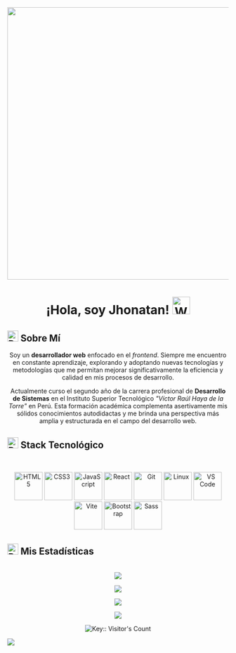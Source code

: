 <div align="center">
  <img src="https://www.likeinteligente.org/wp-content/uploads/2023/10/68747470733a2f2f6d656469612e74656e6f722e636f6d2f7a7a6e746d325f3942336741414141432f6861636b65722e676966.gif" width="620" />
</div>

<h1 align="center">
  ¡Hola, soy Jhonatan!
  <img src="https://raw.githubusercontent.com/Tarikul-Islam-Anik/Animated-Fluent-Emojis/master/Emojis/Hand%20gestures/Waving%20Hand%20Medium-Light%20Skin%20Tone.png" alt="Waving Hand Medium-Light Skin Tone alt="Emoji de mano saludando" height="40">
</h1>

<h2>
<img src="https://raw.githubusercontent.com/Tarikul-Islam-Anik/Animated-Fluent-Emojis/master/Emojis/People%20with%20professions/Man%20Technologist%20Light%20Skin%20Tone.png" alt="Rocket" width="25" height="25" />
Sobre Mí
</h2>
<p align="center">
  Soy un <b>desarrollador web</b> enfocado en el <i>frontend</i>. Siempre me encuentro en constante aprendizaje, explorando y adoptando nuevas tecnologías y metodologías que me permitan mejorar significativamente la eficiencia y calidad en mis procesos de desarrollo.
</p>
<p align="center">
  Actualmente curso el segundo año de la carrera profesional de <b>Desarrollo de Sistemas</b> en el Instituto Superior Tecnológico <i>"Víctor Raúl Haya de la Torre"</i> en Perú. Esta formación académica complementa asertivamente mis sólidos conocimientos autodidactas y me brinda una perspectiva más amplia y estructurada en el campo del desarrollo web.
</p>

<h2>
<img src="https://raw.githubusercontent.com/Tarikul-Islam-Anik/Animated-Fluent-Emojis/master/Emojis/Travel%20and%20places/Rocket.png" alt="Rocket" width="25" height="25" />
Stack Tecnológico
</h2>

<br>

<p align="center">
  <a href="https://developer.mozilla.org/en-US/docs/Glossary/HTML5" target="_blank" rel="noreferrer"><img src="https://raw.githubusercontent.com/danielcranney/readme-generator/main/public/icons/skills/html5-colored.svg" width="64" height="64" alt="HTML5" /></a>
  <a href="https://www.w3.org/TR/CSS/#css" target="_blank" rel="noreferrer"><img src="https://raw.githubusercontent.com/danielcranney/readme-generator/main/public/icons/skills/css3-colored.svg" width="64" height="64" alt="CSS3" /></a>
  <a href="https://developer.mozilla.org/en-US/docs/Web/JavaScript" target="_blank" rel="noreferrer"><img src="https://raw.githubusercontent.com/danielcranney/readme-generator/main/public/icons/skills/javascript-colored.svg" width="64" height="64" alt="JavaScript" /></a>
  <a href="https://reactjs.org/" target="_blank" rel="noreferrer"><img src="https://raw.githubusercontent.com/danielcranney/readme-generator/main/public/icons/skills/react-colored.svg" width="64" height="64" alt="React" /></a>
  <a href="https://git-scm.com/" target="_blank" rel="noreferrer"><img src="https://raw.githubusercontent.com/danielcranney/readme-generator/main/public/icons/skills/git-colored.svg" width="64" height="64" alt="Git" /></a>
  <a href="https://www.linux.org" target="_blank" rel="noreferrer"><img src="https://raw.githubusercontent.com/danielcranney/readme-generator/main/public/icons/skills/linux-colored.svg" width="64" height="64" alt="Linux" /></a>
  <a href="https://code.visualstudio.com/" target="_blank" rel="noreferrer"><img src="https://raw.githubusercontent.com/danielcranney/readme-generator/main/public/icons/skills/visualstudiocode.svg" width="64" height="64" alt="VS Code" /></a>
  <a href="https://vitejs.dev/" target="_blank" rel="noreferrer"><img src="https://raw.githubusercontent.com/danielcranney/readme-generator/main/public/icons/skills/vite-colored.svg" width="64" height="64" alt="Vite" /></a>
  <a href="https://getbootstrap.com/" target="_blank" rel="noreferrer"><img src="https://raw.githubusercontent.com/danielcranney/readme-generator/main/public/icons/skills/bootstrap-colored.svg" width="64" height="64" alt="Bootstrap" /></a>
  <a href="https://sass-lang.com/" target="_blank" rel="noreferrer"><img src="https://raw.githubusercontent.com/danielcranney/readme-generator/main/public/icons/skills/sass-colored.svg" width="64" height="64" alt="Sass" /></a>
</p>

<h2>
  <img src="https://raw.githubusercontent.com/Tarikul-Islam-Anik/Animated-Fluent-Emojis/master/Emojis/Activities/Party%20Popper.png" alt="Party Popper" width="25" height="25" />
Mis Estadísticas
</h2>

<br>

<div align="center">

<img src="https://github-widgetbox.vercel.app/api/profile?username=jhonatanseminario&data=followers,repositories,stars,commits&theme=radical&title_color=000000">

  ![](https://github-readme-stats.vercel.app/api?username=jhonatanseminario&include_all_commits=true&count_private=true&show_icons=true&line_height=25&title_color=3074ff&icon_color=3074ff&text_color=E1E1E1&bg_color=0,000000,130F40&border_radius=8&rank_icon=github)
  
  ![](https://github-readme-stats.vercel.app/api/top-langs/?username=jhonatanseminario&layout=compact&title_color=3074ff&icon_color=1124BB&text_color=E1E1E1&bg_color=0,000000,130F40&border_radius=8)

  ![](https://streak-stats.demolab.com/?user=jhonatanseminario&hide_border=true&border_radius=8&mode=weekly&title_color=3074ff&ring=3074ff&fire=3074ff&currStreakNum=E1E1E1&sideNums=E1E1E1&currStreakLabel=E1E1E1&sideLabels=E1E1E1&dates=E1E1E1&background=0,000000,130F40)

  <img src="https://profile-counter.deno.dev/jhonatanseminario/count.svg" alt="Key:: Visitor's Count" />




</div>

![](https://raw.githubusercontent.com/Trilokia/Trilokia/379277808c61ef204768a61bbc5d25bc7798ccf1/bottom_header.svg)
